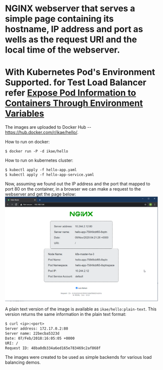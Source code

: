 
# NGINX webserver that serves a simple page containing its hostname, IP address and port as wells as the request URI and the local time of the webserver.
# With Kubernetes Pod's Environment Supported. for Test Load Balancer refer [Expose Pod Information to Containers Through Environment Variables](https://kubernetes.io/docs/tasks/inject-data-application/environment-variable-expose-pod-information/)

The images are uploaded to Docker Hub -- https://hub.docker.com/r/ikae/hello/.

How to run on docker:
```
$ docker run -P -d ikae/hello
```

How to run on kubernetes cluster:
```
$ kubectl apply -f hello-app.yaml
$ kubectl apply -f hello-app-service.yaml
```

Now, assuming we found out the IP address and the port that mapped to port 80 on the container, in a browser we can make a request to the webserver and get the page below: ![hello](hello-k8s.png)

A plain text version of the image is available as `ikae/hello:plain-text`. This version returns the same information in the plain text format:
```
$ curl <ip>:<port>
Server address: 172.17.0.2:80
Server name: 22becba5323d
Date: 07/Feb/2018:16:05:05 +0000
URI: /
Request ID: 48ba0db334a6ed165e783469c2af868f
```

The images were created to be used as simple backends for various load balancing demos.
